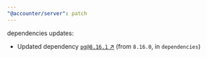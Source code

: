 ```yaml
---
"@accounter/server": patch
---
```

dependencies updates:
  - Updated dependency [`pg@8.16.1` ↗︎](https://www.npmjs.com/package/pg/v/8.16.1) (from `8.16.0`, in `dependencies`)
